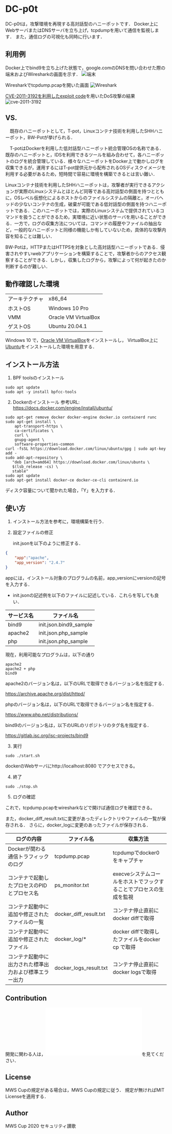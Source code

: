 DC-p0t
=============
DC-p0tは，攻撃環境を再現する高対話型のハニーポットです．
Docker上にWebサーバまたはDNSサーバを立ち上げ，tcpdumpを用いて通信を監視します．
また，通信ログの可視化も同時に行います．

<!--
## Description
-->
## 利用例
Docker上でbind9を立ち上げた状態で，google.comのDNSを問い合わせた際の端末およびWiresharkの画面を示す．
![端末](img/term1.png)

Wiresharkでtcpdump.pcapを開いた画面
![Wireshark](img/wire1.png)

[CVE-2011-3192を利用したexploit code](https://gist.github.com/dcarley/1170447)を用いたDoS攻撃の結果
![cve-2011-3192](img/cve-2011-3192.png)

## VS.
 　既存のハニーポットとして，T-pot，Linuxコンテナ技術を利用したSHHハニーポット，BW-Potが挙げられる．

　T-potはDockerを利用した低対話型ハニーポット統合管理OSの名称である．既存のハニーポットと，IDSを利用できるツールを組み合わせて，各ハニーポットのログを統合管理している．様々なハニーポットをDocker上で動かしログを収集できるが，運用するにはT-pot提供元から配布されるOSディスクイメージを利用する必要があるため，短時間で容易に環境を構築できるとは言い難い．

Linuxコンテナ技術を利用したSHHハニーポットは，攻撃者が実行できるアクションが実際のLinuxシステムとほとんど同等である高対話型の側面を持つとともに，OSレベル仮想化によるホストからのファイルシステムの隔離と，オーバヘッドの少ないコンテナの生成，破棄が可能である低対話型の側面を持つハニーポットである．このハニーポットでは，実際のLinuxシステムで提供されているコマンドを扱うことができるため，実環境に近い状態のサーバを用いることができる．一方で，ログの収集方法については，コマンドの履歴やファイルの抽出など，一般的なハニーポットと同様の機能しか有していないため，具体的な攻撃内容を知ることは難しい．

BW-Potは，HTTPまたはHTTPSを対象とした高対話型ハニーポットである．侵害されやすいwebアプリケーションを構築することで，攻撃者からのアクセス観察することができる．しかし，収集したログから，攻撃によって何が起きたのか判断するのが難しい．

## 動作確認した環境
|||
----|----
|アーキテクチャ| x86_64              |
|ホストOS      |Windows 10 Pro       |
|VMM           | Oracle VM VirtualBox|
|ゲストOS      |Ubuntu 20.04.1       |

Windows 10 で，[Oracle VM VirtualBox](https://www.virtualbox.org/)をインストールし，
VirtualBox上に[Ubuntu](https://jp.ubuntu.com/download)をインストールした環境を用意する．

## インストール方法
1. BPF toolsのインストール
```
sudo apt update
sudo apt -y install bpfcc-tools
```

2. Dockerのインストール
参考URL: https://docs.docker.com/engine/install/ubuntu/

```
sudo apt-get remove docker docker-engine docker.io containerd runc
sudo apt-get install \
    apt-transport-https \
    ca-certificates \
    curl \
    gnupg-agent \
    software-properties-common
curl -fsSL https://download.docker.com/linux/ubuntu/gpg | sudo apt-key add -
sudo add-apt-repository \
   "deb [arch=amd64] https://download.docker.com/linux/ubuntu \
   $(lsb_release -cs) \
   stable"
sudo apt update
sudo apt-get install docker-ce docker-ce-cli containerd.io
```
ディスク容量について聞かれた場合，「Y」を入力する．

## 使い方
1. インストール方法を参考に，環境構築を行う．

2. 設定ファイルの修正

    init.jsonを以下のように修正する．
~~~json
{
    "app":"apache", 
    "app_version": "2.4.7"
}
~~~

appには，インストール対象のプログラムの名前，app_versionにversionの記号を入力する．

- init.jsonの記述例を以下のファイルに記述している．これらを写しても良い．

|サービス名|ファイル名|
-----|------
|bind9|init.json.bind9_sample|
|apache2|init.json.php_sample|
|php|init.json.php_sample|


現在，利用可能なプログラムは，以下の通り
```
apache2
apache2 + php
bind9
```

apache2のバージョン名は，以下のURLで取得できるバージョン名を指定する．

https://archive.apache.org/dist/httpd/

phpのバージョン名は，以下のURLで取得できるバージョン名を指定する．

https://www.php.net/distributions/

bind9のバージョン名は，以下のURLのリポジトリのタグ名を指定する．

https://gitlab.isc.org/isc-projects/bind9

3. 実行
```
sudo ./start.sh
```

dockerのWebサーバにhttp://localhost:8080 でアクセスできる。

4. 終了
```
sudo ./stop.sh
```

5. ログの確認

これで，tcpdump.pcapをwiresharkなどで開けば通信ログを確認できる。
<!--また、エラーがあれば`docker logs container_id`でlogを見ることができる。-->
また，docker_diff_result.txtに変更があったディレクトリやファイルの一覧が保存される．
さらに，docker_logに変更のあったファイルが保存される．

|ログの内容|ファイル名|収集方法|
-----------|----------|---------
|Dockerが関わる通信トラフィックのログ|tcpdump.pcap| tcpdumpでdocker0をキャプチャ|
|コンテナで起動したプロセスのPIDとプロセス名|ps_monitor.txt|execveシステムコールをホストでフックすることでプロセスの生成を監視|
|コンテナ起動中に追加や修正されたファイルの一覧|docker_diff_result.txt|コンテナ停止直前にdocker diffで取得|
|コンテナ起動中に追加や修正されたファイル|docker_log/*|docker diffで取得したファイルをdocker cp で取得|
|コンテナ起動中に出力された標準出力および標準エラー出力|docker_logs_result.txt|コンテナ停止直前にdocker logsで取得|

## Contribution
開発に関わる人は，![CONTRIBUTING.md](CONTRIBUTING.md)を見てください．

## License
MWS Cupの規定がある場合は，MWS Cupの規定に従う．
規定が無ければMIT Licenseを適用する．

## Author
MWS Cup 2020 セキュリティ讃歌


<!--
### 準備
Pythonのライブラリをインストールする．素のPythonを使う方法とPythonの仮想環境を使う方法がある．

####  素のPythonを使う場合
素のPythonを使う場合は以下を実行する．
```
$ pip3 install -r requirements.txt
```

####  Pythonの仮想環境機能を使う場合

Pythonの仮想環境を利用する場合は以下を実行する．
```
sudo apt install python3-venv
$ python3 -m venv venv
$ source venv/bin/activate
(venv) $ pip3 install -r requirements.txt
```

今後，仮想環境に入るには以下を実行する．
```
$ source venv/bin/activate
(venv) $
```

仮想環境から抜けるには以下を実行する．
```
(venv) $ deactivate
$
```

仮想環境を削除する場合は以下を実行する．
```
(venv) $ deactivate
$ rm -rf venv
```
